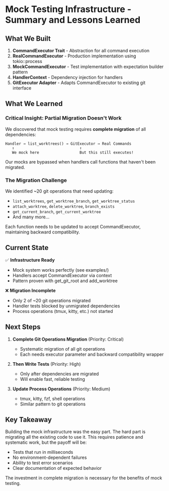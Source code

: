 # Mock Testing Infrastructure - Summary and Lessons Learned

## What We Built

1. **CommandExecutor Trait** - Abstraction for all command execution
2. **RealCommandExecutor** - Production implementation using tokio::process
3. **MockCommandExecutor** - Test implementation with expectation builder pattern
4. **HandlerContext** - Dependency injection for handlers
5. **GitExecutor Adapter** - Adapts CommandExecutor to existing git interface

## What We Learned

### Critical Insight: Partial Migration Doesn't Work

We discovered that mock testing requires **complete migration** of all dependencies:

```
Handler → list_worktrees() → GitExecutor → Real Commands
   ↑                             ↑
   We mock here                  But this still executes!
```

Our mocks are bypassed when handlers call functions that haven't been migrated.

### The Migration Challenge

We identified ~20 git operations that need updating:
- `list_worktrees`, `get_worktree_branch`, `get_worktree_status`
- `attach_worktree`, `delete_worktree`, `branch_exists`
- `get_current_branch`, `get_current_worktree`
- And many more...

Each function needs to be updated to accept CommandExecutor, maintaining backward compatibility.

## Current State

✅ **Infrastructure Ready**
- Mock system works perfectly (see examples/)
- Handlers accept CommandExecutor via context
- Pattern proven with get_git_root and add_worktree

❌ **Migration Incomplete**
- Only 2 of ~20 git operations migrated
- Handler tests blocked by unmigrated dependencies
- Process operations (tmux, kitty, etc.) not started

## Next Steps

1. **Complete Git Operations Migration** (Priority: Critical)
   - Systematic migration of all git operations
   - Each needs executor parameter and backward compatibility wrapper

2. **Then Write Tests** (Priority: High)
   - Only after dependencies are migrated
   - Will enable fast, reliable testing

3. **Update Process Operations** (Priority: Medium)
   - tmux, kitty, fzf, shell operations
   - Similar pattern to git operations

## Key Takeaway

Building the mock infrastructure was the easy part. The hard part is migrating all the existing code to use it. This requires patience and systematic work, but the payoff will be:

- Tests that run in milliseconds
- No environment-dependent failures
- Ability to test error scenarios
- Clear documentation of expected behavior

The investment in complete migration is necessary for the benefits of mock testing.